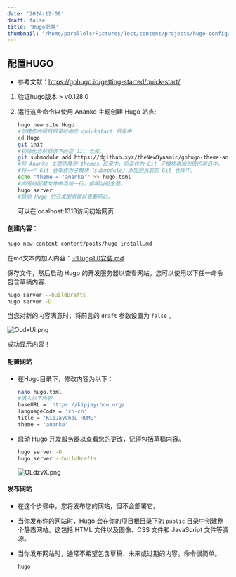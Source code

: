 ```yaml
---
date: '2024-12-09'
draft: false
title: 'Hugo配置'
thumbnail: "/home/parallels/Pictures/Test/content/projects/hugo-config/featured.png"
---
```



## 配置HUGO

* 参考文献：https://gohugo.io/getting-started/quick-start/

1. 验证hugo版本 > v0.128.0

2. 运行这些命令以使用 Ananke 主题创建 Hugo 站点:

   ```bash
   hugo new site Hugo
   #创建您的项目目录结构在 quickstart 目录中
   cd Hugo
   git init
   #初始化当前目录下的空 Git 仓库。
   git submodule add https://dgithub.xyz/theNewDynamic/gohugo-theme-ananke.git themes/ananke
   #将 Ananke 主题克隆到 themes 目录中，将其作为 Git 子模块添加到您的项目中。
   #将一个 Git 仓库作为子模块（submodule）添加到当前的 Git 仓库中。
   echo "theme = 'ananke'" >> hugo.toml
   #向网站配置文件中添加一行，指明当前主题。
   hugo server
   #启动 Hugo 的开发服务器以查看网站。
   ```

   可以在localhost:1313访问初始网页

#### 创建内容：

```bash
hugo new content content/posts/hugo-install.md
```

在md文本内加入内容：[✅Hugo1.0安装.md](file:///Users/jay/Desktop/%E8%87%AA%E9%83%A8%E7%BD%B2%E6%9C%8D%E5%8A%A1%E7%AC%94%E8%AE%B0/%E2%9C%85Hugo1.0%E5%AE%89%E8%A3%85.md)

保存文件，然后启动 Hugo 的开发服务器以查看网站。您可以使用以下任一命令包含草稿内容.

```bash
hugo server --buildDrafts
hugo server -D
```

当您对新的内容满意时，将前言的 `draft` 参数设置为 `false` 。

![OLdxUi.png](https://ooo.0x0.ooo/2024/12/08/OLdxUi.png)

成功显示内容！

#### 配置网站

* 在Hugo目录下，修改内容为以下：

  ```bash
  nano hugo.toml
  #填入以下内容
  baseURL = 'https://kipjaychou.org/'
  languageCode = 'zh-cn'
  title = 'KipJayChou HOME'
  theme = 'ananke'
  ```

  

* 启动 Hugo 开发服务器以查看您的更改，记得包括草稿内容。

  ```bash
  hugo server -D
  hugo server --buildDrafts
  ```

  ![OLdzvX.png](https://ooo.0x0.ooo/2024/12/08/OLdzvX.png)

#### 发布网站

* 在这个步骤中，您将发布您的网站，但不会部署它。

* 当你发布你的网站时，Hugo 会在你的项目根目录下的 `public` 目录中创建整个静态网站。这包括 HTML 文件以及图像、CSS 文件和 JavaScript 文件等资源。

* 当你发布网站时，通常不希望包含草稿、未来或过期的内容。命令很简单。

  ```bash
  hugo
  ```
